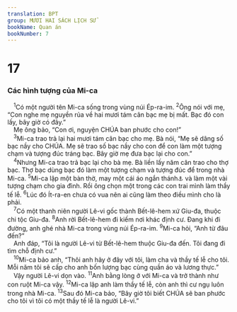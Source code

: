 ```yaml
---
translation: BPT
group: MƯƠI HAI SÁCH LỊCH SỬ
bookName: Quan án 
bookNumber: 7
---
```


<div class="title"><h1>17</h1><h3>Các hình tượng của Mi-ca</h3></div>
<span class="verse cac_17_1"> <sup>1</sup>Có một người tên Mi-ca sống trong vùng núi Ép-ra-im.</span>
<span class="verse cac_17_2"><sup>2</sup>Ông nói với mẹ, “Con nghe mẹ nguyền rủa về hai mươi tám cân bạc mẹ bị mất. Bạc đó con lấy, bây giờ có đây.”<br/> Mẹ ông bảo, “Con ơi, nguyện CHÚA ban phước cho con!”<br/></span>
<span class="verse cac_17_3"> <sup>3</sup>Mi-ca trao trả lại hai mươi tám cân bạc cho mẹ. Bà nói, “Mẹ sẽ dâng số bạc nầy cho CHÚA. Mẹ sẽ trao số bạc nầy cho con để con làm một tượng chạm và tượng đúc tráng bạc. Bây giờ mẹ đưa bạc lại cho con.”<br/></span>
<span class="verse cac_17_4"> <sup>4</sup>Nhưng Mi-ca trao trả bạc lại cho bà mẹ. Bà liền lấy năm cân trao cho thợ bạc. Thợ bạc dùng bạc đó làm một tượng chạm và tượng đúc để trong nhà Mi-ca.</span>
<span class="verse cac_17_5"><sup>5</sup>Mi-ca lập một bàn thờ, may một cái áo ngắn thánh<a data-toggle="tooltip" data-placement="bottom" title="Nguyên văn, “ê-phót.” Đây có thể là loại áo ngắn mà thầy tế lễ tối cao mặc (xem Xuất 28:2-14) hoặc có thể là một hình tượng. Xem thêm 18:14.">⚓</a> và làm một vài tượng chạm cho gia đình. Rồi ông chọn một trong các con trai mình làm thầy tế lễ.</span>
<span class="verse cac_17_6"><sup>6</sup>Lúc đó Ít-ra-en chưa có vua nên ai cũng làm theo điều mình cho là phải.<br/></span>
<span class="verse cac_17_7"> <sup>7</sup>Có một thanh niên người Lê-vi gốc thành Bết-lê-hem xứ Giu-đa, thuộc chi tộc Giu-đa.</span>
<span class="verse cac_17_8"><sup>8</sup>Anh rời Bết-lê-hem đi kiếm nơi khác định cư. Đang khi đi đường, anh ghé nhà Mi-ca trong vùng núi Ép-ra-im.</span>
<span class="verse cac_17_9"><sup>9</sup>Mi-ca hỏi, “Anh từ đâu đến?”<br/> Anh đáp, “Tôi là người Lê-vi từ Bết-lê-hem thuộc Giu-đa đến. Tôi đang đi tìm chỗ định cư.”<br/></span>
<span class="verse cac_17_10"> <sup>10</sup>Mi-ca bảo anh, “Thôi anh hãy ở đây với tôi, làm cha và thầy tế lễ cho tôi. Mỗi năm tôi sẽ cấp cho anh bốn lượng bạc cùng quần áo và lương thực.”<br/> Vậy người Lê-vi dọn vào.</span>
<span class="verse cac_17_11"><sup>11</sup>Anh bằng lòng ở với Mi-ca và trở thành như con ruột Mi-ca vậy.</span>
<span class="verse cac_17_12"><sup>12</sup>Mi-ca lập anh làm thầy tế lễ, còn anh thì cư ngụ luôn trong nhà Mi-ca.</span>
<span class="verse cac_17_13"><sup>13</sup>Sau đó Mi-ca bảo, “Bây giờ tôi biết CHÚA sẽ ban phước cho tôi vì tôi có một thầy tế lễ là người Lê-vi.”<br/></span>
